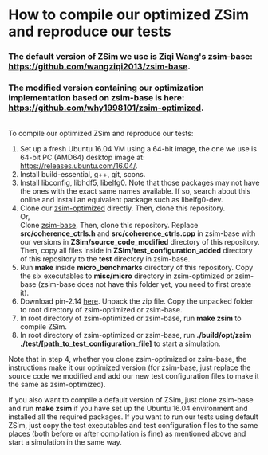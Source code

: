 # How to compile our optimized ZSim and reproduce our tests

### The default version of ZSim we use is Ziqi Wang's zsim-base: https://github.com/wangziqi2013/zsim-base.
### The modified version containing our optimization implementation based on zsim-base is here: https://github.com/why1998101/zsim-optimized.
 \
To compile our optimized ZSim and reproduce our tests: 
1. Set up a fresh Ubuntu 16.04 VM using a 64-bit image, the one we use is 64-bit PC (AMD64) desktop image at: https://releases.ubuntu.com/16.04/.
2. Install build-essential, g++, git, scons.
3. Install libconfig, libhdf5, libelfg0. Note that those packages may not have the ones with the exact same names available. If so, search about this online and install an equivalent package such as libelfg0-dev.
4. Clone our [zsim-optimized](https://github.com/why1998101/zsim-optimized) directly. Then, clone this repository. \
Or, \
Clone [zsim-base](https://github.com/wangziqi2013/zsim-base). Then, clone this repository. Replace __src/coherence_ctrls.h__ and __src/coherence_ctrls.cpp__ in zsim-base with our versions in __ZSim/source_code_modified__ directory of this repository. 
Then, copy all files inside in __ZSim/test_configuration_added__ directory of this repository to the __test__ directory in zsim-base.
5. Run __make__ inside __micro_benchmarks__ directory of this repository. Copy the six executables to __misc/micro__ directory in zsim-optimized or zsim-base (zsim-base does not have this folder yet, you need to first create it).
6. Download pin-2.14 [here](https://github.com/wangziqi2013/wangziqi2013.github.io/blob/master/static/pin-2.14.tar.gz?raw=true%5D). Unpack the zip file. 
Copy the unpacked folder to root directory of zsim-optimized or zsim-base.
7. In root directory of zsim-optimized or zsim-base, run __make zsim__ to compile ZSim.
8. In root directory of zsim-optimized or zsim-base, run __./build/opt/zsim ./test/[path_to_test_configuration_file]__ to start a simulation.

Note that in step 4, whether you clone zsim-optimized or zsim-base, the instructions make it our optimized version (for zsim-base, just replace the source code we modified and add our new test configuration files to make it the same as zsim-optimized).

If you also want to compile a default version of ZSim, just clone zsim-base and run __make zsim__ if you have set up the Ubuntu 16.04 environment and installed all the required packages. If you want to run our tests using default ZSim, just copy the test executables and test configuration files to the same places (both before or after compilation is fine)
as mentioned above and start a simulation in the same way.
